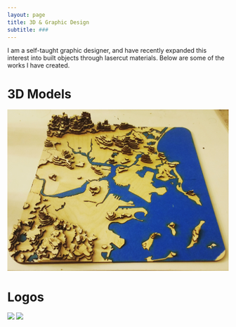 ```yaml
---
layout: page
title: 3D & Graphic Design
subtitle: ###
---
```


I am a self-taught graphic designer, and have recently expanded this interest into built objects through lasercut materials. Below are some of the works I have created.

# 3D Models
![](./img/gbos_lasercut.jpg)

# Logos
![](./img/AV_ASAT-LOGO.png=500x200)
![](./img/AV_nds_logo.png=100x400)
